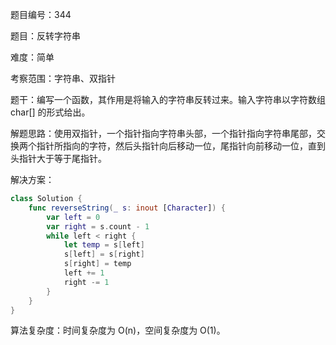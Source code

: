 题目编号：344

题目：反转字符串

难度：简单

考察范围：字符串、双指针

题干：编写一个函数，其作用是将输入的字符串反转过来。输入字符串以字符数组 char[] 的形式给出。

解题思路：使用双指针，一个指针指向字符串头部，一个指针指向字符串尾部，交换两个指针所指向的字符，然后头指针向后移动一位，尾指针向前移动一位，直到头指针大于等于尾指针。

解决方案：

```swift
class Solution {
    func reverseString(_ s: inout [Character]) {
        var left = 0
        var right = s.count - 1
        while left < right {
            let temp = s[left]
            s[left] = s[right]
            s[right] = temp
            left += 1
            right -= 1
        }
    }
}
```

算法复杂度：时间复杂度为 O(n)，空间复杂度为 O(1)。